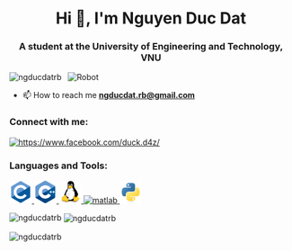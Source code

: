 <h1 align="center">Hi 👋, I'm Nguyen Duc Dat</h1>
<h3 align="center">A student at the University of Engineering and Technology, VNU</h3>
<img align="right" alt="Robot" width="400" src="https://lh4.googleusercontent.com/proxy/fvf-3amxUMHtjL9LQbiadGdvwUjjEM4GlcwtUCSjCMQGhSyCorvh-5n15eapHPoIHyWtlDF1SXCwrFZrnYig">
<p align="left"> <img src="https://komarev.com/ghpvc/?username=ngducdatrb&label=Profile%20views&color=0e75b6&style=flat" alt="ngducdatrb" /> </p>

- 📫 How to reach me **ngducdat.rb@gmail.com**

<h3 align="left">Connect with me:</h3>
<p align="left">
<a href="https://fb.com/https://www.facebook.com/duck.d4z/" target="blank"><img align="center" src="https://raw.githubusercontent.com/rahuldkjain/github-profile-readme-generator/master/src/images/icons/Social/facebook.svg" alt="https://www.facebook.com/duck.d4z/" height="30" width="40" /></a>
</p>

<h3 align="left">Languages and Tools:</h3>
<p align="left"> <a href="https://www.cprogramming.com/" target="_blank" rel="noreferrer"> <img src="https://raw.githubusercontent.com/devicons/devicon/master/icons/c/c-original.svg" alt="c" width="40" height="40"/> </a> <a href="https://www.w3schools.com/cpp/" target="_blank" rel="noreferrer"> <img src="https://raw.githubusercontent.com/devicons/devicon/master/icons/cplusplus/cplusplus-original.svg" alt="cplusplus" width="40" height="40"/> </a> <a href="https://www.linux.org/" target="_blank" rel="noreferrer"> <img src="https://raw.githubusercontent.com/devicons/devicon/master/icons/linux/linux-original.svg" alt="linux" width="40" height="40"/> </a> <a href="https://www.mathworks.com/" target="_blank" rel="noreferrer"> <img src="https://upload.wikimedia.org/wikipedia/commons/2/21/Matlab_Logo.png" alt="matlab" width="40" height="40"/> </a> <a href="https://www.python.org" target="_blank" rel="noreferrer"> <img src="https://raw.githubusercontent.com/devicons/devicon/master/icons/python/python-original.svg" alt="python" width="40" height="40"/> </a> </p>

<p><img align="left" src="https://github-readme-stats.vercel.app/api/top-langs?username=ngducdatrb&show_icons=true&locale=en&layout=compact" alt="ngducdatrb" /></p>
<p>&nbsp;<img align="center" src="https://github-readme-stats.vercel.app/api?username=ngducdatrb&show_icons=true&locale=en" alt="ngducdatrb" /></p>
<p><img align="center" src="https://github-readme-streak-stats.herokuapp.com/?user=ngducdatrb&" alt="ngducdatrb" /></p>

